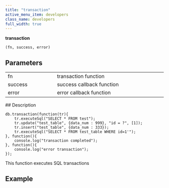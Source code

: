 ```yaml
---
title: "transaction"
active_menu_item: developers
class_name: developers
full_width: true
---
```



**transaction**

    (fn, success, error)
   

## Parameters

<table>
<tr>
<td width="193">
fn

</td>
<td width="17">

</td>
<td width="670">
transaction function

</td>
</tr>
<tr>
<td width="193">
success

</td>
<td width="17">

</td>
<td width="670">
success callback function

</td>
</tr>
<tr>
<td width="193">
error

</td>
<td width="17">

</td>
<td width="670">
error callback function

</td>
</tr>
</table>
## Description

     
     
    db.transaction(function(tr){
        tr.executeSql("SELECT * FROM test");
        tr.update("test_table", {data_num : 999}, "id = ?", [1]);
        tr.insert("test_table", {data_num : 333});
        tr.executeSql("SELECT * FROM test_table WHERE id=1'");
    }, function(){
        console.log("transaction completed");
    }, function(){
        console.log("error transaction");
    });
   

This function executes SQL transactions

## **Example**

